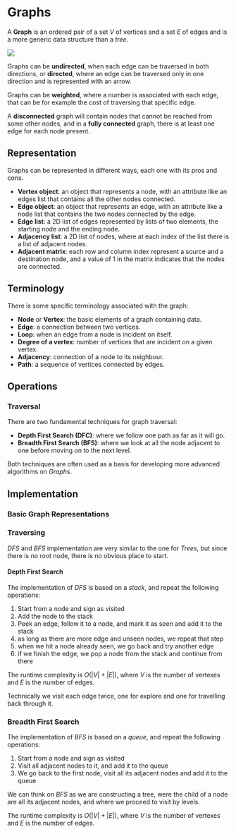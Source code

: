 # Graphs

A **Graph** is an ordered pair of a set $V$ of vertices and a set $E$ of edges and is a more generic data structure than a _tree_.

<img src='https://g.gravizo.com/svg?
  digraph G {
    rankdir=LR;
    A -> B -> E -> D -> C -> A;
    C -> B;
  }
'/>

Graphs can be **undirected**, when each edge can be traversed in both directions, or **directed**, where an edge can be traversed only in one direction and is represented with an arrow.

Graphs can be **weighted**, where a number is associated with each edge, that can be for example the cost of traversing that specific edge.

A **disconnected** graph will contain nodes that cannot be reached from some other nodes, and in a **fully connected** graph, there is at least one edge for each node present.

## Representation

Graphs can be represented in different ways, each one with its pros and cons.

- **Vertex object**: an object that represents a node, with an attribute like an edges list that contains all the other nodes connected.
- **Edge object**: an object that represents an edge, with an attribute like a node list that contains the two nodes connected by the edge.
- **Edge list**: a 2D list of edges represented by lists of two elements, the starting node and the ending node.
- **Adjacency list**: a 2D list of nodes, where at each index of the list there is a list of adjacent nodes.
- **Adjacent matrix**: each row and column index represent a source and a destination node, and a value of 1 in the matrix indicates that the nodes are connected.

## Terminology

There is some specific terminology associated with the graph:

- **Node** or **Vertex**: the basic elements of a graph containing data.
- **Edge**: a connection between two vertices.
- **Loop**: when an edge from a node is incident on itself.
- **Degree of a vertex**: number of vertices that are incident on a given vertex.
- **Adjacency**: connection of a node to its neighbour.
- **Path**: a sequence of vertices connected by edges.

## Operations

### Traversal

There are two fundamental techniques for graph traversal:

- **Depth First Search (DFC)**: where we follow one path as far as it will go.
- **Breadth First Search (BFS)**: where we look at all the node adjacent to one before moving on to the next level.

Both techniques are often used as a basis for developing more advanced algorithms on _Graphs_.

## Implementation

### Basic Graph Representations

### Traversing

_DFS_ and _BFS_ implementation are very similar to the one for _Trees_, but since there is no root node, there is no obvious place to start.

#### Depth First Search

The implementation of _DFS_ is based on a _stack_, and repeat the following operations:

1. Start from a node and sign as visited
2. Add the node to the stack
3. Peek an edge, follow it to a node, and mark it as seen and add it to the stack
4. as long as there are more edge and unseen nodes, we repeat that step
5. when we hit a node already seen, we go back and try another edge
6. if we finish the edge, we pop a node from the stack and continue from there

The runtime complexity is $O(|V| + |E|)$, where $V$ is the number of vertexes and $E$ is the number of edges.

Technically we visit each edge twice, one for explore and one for travelling back through it.

### Breadth First Search

The implementation of _BFS_ is based on a _queue_, and repeat the following operations:

1. Start from a node and sign as visited
2. Visit all adjacent nodes to it, and add it to the queue
3. We go back to the first node, visit all its adjacent nodes and add it to the queue

We can think on _BFS_ as we are constructing a tree, were the child of a node are all its adjacent nodes, and where we proceed to visit by levels.

The runtime complexity is $O(|V| + |E|)$, where $V$ is the number of vertexes and $E$ is the number of edges.
